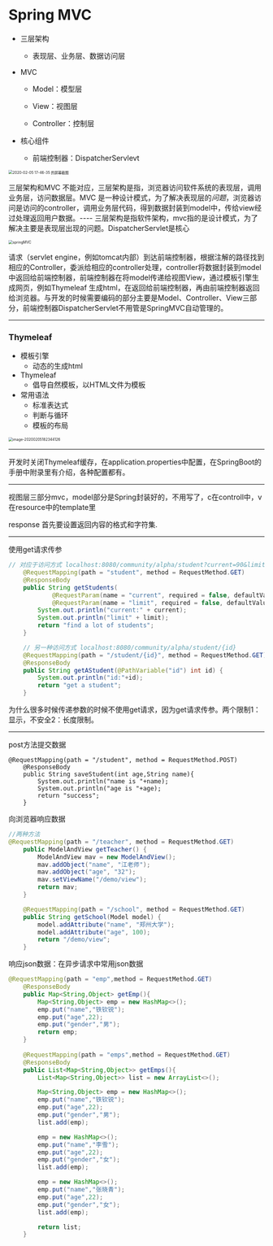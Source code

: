 # Spring MVC

* 三层架构
	
	* 表现层、业务层、数据访问层
* MVC 

   * Model：模型层

   * View：视图层
   * Controller：控制层
* 核心组件
	
	* 前端控制器：DispatcherServlevt

<img src="/home/tqr/Study-Notes/社区开发/第一章/image/2020-02-05 17-46-35 的屏幕截图.png" alt="2020-02-05 17-46-35 的屏幕截图" style="zoom:50%;" />

三层架构和MVC 不能对应，三层架构是指，浏览器访问软件系统的表现层，调用业务层，访问数据层。MVC 是一种设计模式，为了解决表现层的*问题*，浏览器访问是访问的controller，调用业务层代码，得到数据封装到model中，传给view经过处理返回用户数据。---- 三层架构是指软件架构，mvc指的是设计模式，为了解决主要是表现层出现的问题。DispatcherServlet是核心

<img src="/home/tqr/Study-Notes/社区开发/第一章/image/springMVC.png" alt="springMVC" style="zoom:50%;" />

请求（servlet engine，例如tomcat内部）到达前端控制器，根据注解的路径找到相应的Controller，委派给相应的controller处理，controller将数据封装到model中返回给前端控制器，前端控制器在将model传递给视图View，通过模板引擎生成网页，例如Thymeleaf 生成html，在返回给前端控制器，再由前端控制器返回给浏览器。与开发的时候需要编码的部分主要是Model、Controller、View三部分，前端控制器DispatcherServlet不用管是SpringMVC自动管理的。

-------------

### Thymeleaf

* 模板引擎
	* 动态的生成html
* Thymeleaf
	* 倡导自然模板，以HTML文件为模板
* 常用语法
	* 标准表达式
	* 判断与循环
	* 模板的布局

<img src="/home/tqr/Study-Notes/社区开发/第一章/image/image-20200205182344126.png" alt="image-20200205182344126" style="zoom:50%;" />



-----------------------

开发时关闭Thymeleaf缓存，在application.properties中配置，在SpringBoot的手册中附录里有介绍，各种配置都有。

-----------------

视图层三部分mvc，model部分是Spring封装好的，不用写了，c在controll中，v在resource中的template里

response 首先要设置返回内容的格式和字符集.

-------------------

使用get请求传参

```java 
// 对应于访问方式 localhost:8080/community/alpha/student?current=90&limit=98
    @RequestMapping(path = "student", method = RequestMethod.GET)
    @ResponseBody
    public String getStudents(
            @RequestParam(name = "current", required = false, defaultValue = "1") int current,
            @RequestParam(name = "limit", required = false, defaultValue = "2") int limit) {
        System.out.println("current:" + current);
        System.out.println("limit" + limit);
        return "find a lot of students";
    }

    // 另一种访问方式 localhost:8080/community/alpha/student/{id}
    @RequestMapping(path = "/student/{id}", method = RequestMethod.GET)
    @ResponseBody
    public String getAStudent(@PathVariable("id") int id) {
        System.out.println("id:"+id);
        return "get a student";
    }
```

为什么很多时候传递参数的时候不使用get请求，因为get请求传参。两个限制1：显示，不安全2：长度限制。

------------------------------

post方法提交数据

```
@RequestMapping(path = "/student", method = RequestMethod.POST)
    @ResponseBody
    public String saveStudent(int age,String name){
        System.out.println("name is "+name);
        System.out.println("age is "+age);
        return "success";
    }
```

向浏览器响应数据

```java
//两种方法
@RequestMapping(path = "/teacher", method = RequestMethod.GET)
    public ModelAndView getTeacher() {
        ModelAndView mav = new ModelAndView();
        mav.addObject("name", "江老师");
        mav.addObject("age", "32");
        mav.setViewName("/demo/view");
        return mav;
    }

    @RequestMapping(path = "/school", method = RequestMethod.GET)
    public String getSchool(Model model) {
        model.addAttribute("name", "郑州大学");
        model.addAttribute("age", 100);
        return "/demo/view";
    }
```

响应json数据：在异步请求中常用json数据

```java
@RequestMapping(path = "emp",method = RequestMethod.GET)
    @ResponseBody
    public Map<String,Object> getEmp(){
        Map<String,Object> emp = new HashMap<>();
        emp.put("name","铁钦锐");
        emp.put("age",22);
        emp.put("gender","男");
        return emp;
    }
    
    @RequestMapping(path = "emps",method = RequestMethod.GET)
    @ResponseBody
    public List<Map<String,Object>> getEmps(){
        List<Map<String,Object>> list = new ArrayList<>();

        Map<String,Object> emp = new HashMap<>();
        emp.put("name","铁钦锐");
        emp.put("age",22);
        emp.put("gender","男");
        list.add(emp);

        emp = new HashMap<>();
        emp.put("name","李雪");
        emp.put("age",22);
        emp.put("gender","女");
        list.add(emp);

        emp = new HashMap<>();
        emp.put("name","张晓青");
        emp.put("age",22);
        emp.put("gender","女");
        list.add(emp);

        return list;
    }
```









